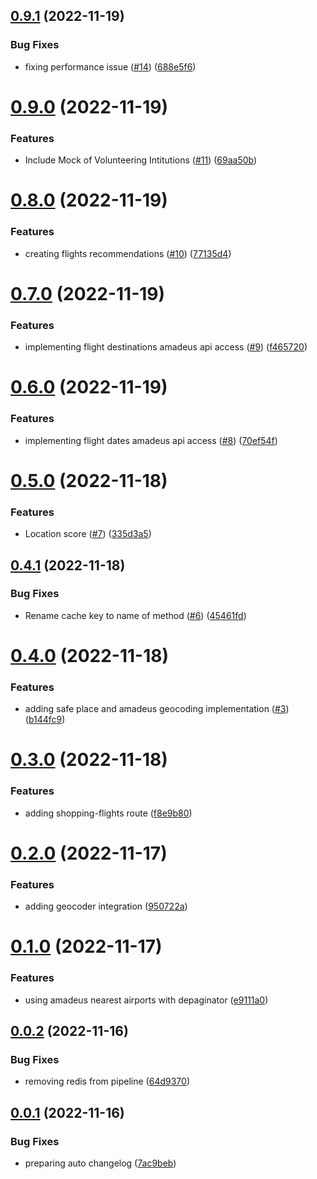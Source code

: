 ## [0.9.1](https://github.com/hackthejourney2022/back/compare/v0.9.0...v0.9.1) (2022-11-19)


### Bug Fixes

* fixing performance issue ([#14](https://github.com/hackthejourney2022/back/issues/14)) ([688e5f6](https://github.com/hackthejourney2022/back/commit/688e5f6bd846ac0ed1f37ae5c0494c2de4108444))

# [0.9.0](https://github.com/hackthejourney2022/back/compare/v0.8.0...v0.9.0) (2022-11-19)


### Features

* Include Mock of Volunteering Intitutions ([#11](https://github.com/hackthejourney2022/back/issues/11)) ([69aa50b](https://github.com/hackthejourney2022/back/commit/69aa50b220923941810b62f63524f88c51214a75))

# [0.8.0](https://github.com/hackthejourney2022/back/compare/v0.7.0...v0.8.0) (2022-11-19)


### Features

* creating flights recommendations ([#10](https://github.com/hackthejourney2022/back/issues/10)) ([77135d4](https://github.com/hackthejourney2022/back/commit/77135d4c731284319fed02df3dafc529b2b53c90))

# [0.7.0](https://github.com/hackthejourney2022/back/compare/v0.6.0...v0.7.0) (2022-11-19)


### Features

* implementing flight destinations amadeus api access ([#9](https://github.com/hackthejourney2022/back/issues/9)) ([f465720](https://github.com/hackthejourney2022/back/commit/f465720479d152220c306b50c3d24b5ff04ff856))

# [0.6.0](https://github.com/hackthejourney2022/back/compare/v0.5.0...v0.6.0) (2022-11-19)


### Features

* implementing flight dates amadeus api access ([#8](https://github.com/hackthejourney2022/back/issues/8)) ([70ef54f](https://github.com/hackthejourney2022/back/commit/70ef54fcb9b77b0e891d809b431446ca295ce725))

# [0.5.0](https://github.com/hackthejourney2022/back/compare/v0.4.1...v0.5.0) (2022-11-18)


### Features

* Location score ([#7](https://github.com/hackthejourney2022/back/issues/7)) ([335d3a5](https://github.com/hackthejourney2022/back/commit/335d3a57b27f7be8ed371ac786319a01b8c3a75d))

## [0.4.1](https://github.com/hackthejourney2022/back/compare/v0.4.0...v0.4.1) (2022-11-18)


### Bug Fixes

* Rename cache key to name of method ([#6](https://github.com/hackthejourney2022/back/issues/6)) ([45461fd](https://github.com/hackthejourney2022/back/commit/45461fd9f259ab5f4bc21d6fcfd4e23675958b91))

# [0.4.0](https://github.com/hackthejourney2022/back/compare/v0.3.0...v0.4.0) (2022-11-18)


### Features

* adding safe place and amadeus geocoding implementation ([#3](https://github.com/hackthejourney2022/back/issues/3)) ([b144fc9](https://github.com/hackthejourney2022/back/commit/b144fc9acbba1534485504c0b44b0edef8df2a7a))

# [0.3.0](https://github.com/hackthejourney2022/back/compare/v0.2.0...v0.3.0) (2022-11-18)


### Features

* adding shopping-flights route ([f8e9b80](https://github.com/hackthejourney2022/back/commit/f8e9b801535d4994722ce6cddca9e57e4d944f01))

# [0.2.0](https://github.com/hackthejourney2022/back/compare/v0.1.0...v0.2.0) (2022-11-17)


### Features

* adding geocoder integration ([950722a](https://github.com/hackthejourney2022/back/commit/950722ac8a987578b80834836c14272c6ce0e5fa))

# [0.1.0](https://github.com/hackthejourney2022/back/compare/v0.0.2...v0.1.0) (2022-11-17)


### Features

* using amadeus nearest airports with depaginator ([e9111a0](https://github.com/hackthejourney2022/back/commit/e9111a0d4a3bfea49f1941dc5df4b262ef6c75e2))

## [0.0.2](https://github.com/hackthejourney2022/back/compare/v0.0.1...v0.0.2) (2022-11-16)


### Bug Fixes

* removing redis from pipeline ([64d9370](https://github.com/hackthejourney2022/back/commit/64d9370ff5bdb321e670458d2d92ee98ce11e3e9))

## [0.0.1](https://github.com/hackthejourney2022/back/compare/v0.0.0...v0.0.1) (2022-11-16)


### Bug Fixes

* preparing auto changelog ([7ac9beb](https://github.com/hackthejourney2022/back/commit/7ac9beb2425954481c8bb18f31c94da8465dc09d))
